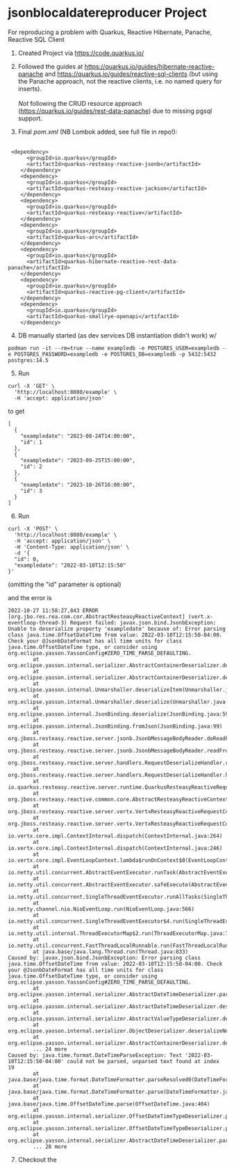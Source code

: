 # jsonblocaldatereproducer Project

For reproducing a problem with Quarkus, Reactive Hibernate, Panache, Reactive SQL Client

1. Created Project via https://code.quarkus.io/

2. Followed the guides at https://quarkus.io/guides/hibernate-reactive-panache and https://quarkus.io/guides/reactive-sql-clients (but using the Panache approach, not the reactive clients, i.e. no named query for inserts).<br /><br />*Not* following the CRUD resource approach (https://quarkus.io/guides/rest-data-panache) due to missing pgsql support.

3. Final _pom.xml_ (NB Lombok added, see full file in repo!):<br /><br />
```
 <dependency>
      <groupId>io.quarkus</groupId>
      <artifactId>quarkus-resteasy-reactive-jsonb</artifactId>
    </dependency>
    <dependency>
      <groupId>io.quarkus</groupId>
      <artifactId>quarkus-resteasy-reactive-jackson</artifactId>
    </dependency>
    <dependency>
      <groupId>io.quarkus</groupId>
      <artifactId>quarkus-resteasy-reactive</artifactId>
    </dependency>
    <dependency>
      <groupId>io.quarkus</groupId>
      <artifactId>quarkus-arc</artifactId>
    </dependency>
    <dependency>
      <groupId>io.quarkus</groupId>
      <artifactId>quarkus-hibernate-reactive-rest-data-panache</artifactId>
    </dependency>
    <dependency>
      <groupId>io.quarkus</groupId>
      <artifactId>quarkus-reactive-pg-client</artifactId>
    </dependency>
    <dependency>
      <groupId>io.quarkus</groupId>
      <artifactId>quarkus-smallrye-openapi</artifactId>
    </dependency>
```

4. DB manually started (as dev services DB instantiation didn't work) w/

```podman run -it --rm=true --name exampledb -e POSTGRES_USER=exampledb -e POSTGRES_PASSWORD=exampledb -e POSTGRES_DB=exampledb -p 5432:5432 postgres:14.5```

5. Run 

```
curl -X 'GET' \
  'http://localhost:8080/example' \
  -H 'accept: application/json'
```

to get

```
[
  {
    "exampledate": "2023-08-24T14:00:00",
    "id": 1
  },
  {
    "exampledate": "2023-09-25T15:00:00",
    "id": 2
  },
  {
    "exampledate": "2023-10-26T16:00:00",
    "id": 3
  }
]
```


6. Run 

```
curl -X 'POST' \
  'http://localhost:8080/example' \
  -H 'accept: application/json' \
  -H 'Content-Type: application/json' \
  -d '{
  "id": 0,
  "exampledate": "2022-03-10T12:15:50"
}'
```

(omitting the "id" parameter is optional)

and the error is

```
2022-10-27 11:58:27,843 ERROR [org.jbo.res.rea.com.cor.AbstractResteasyReactiveContext] (vert.x-eventloop-thread-3) Request failed: javax.json.bind.JsonbException: Unable to deserialize property 'exampledate' because of: Error parsing class java.time.OffsetDateTime from value: 2022-03-10T12:15:50-04:00. Check your @JsonbDateFormat has all time units for class java.time.OffsetDateTime type, or consider using org.eclipse.yasson.YassonConfig#ZERO_TIME_PARSE_DEFAULTING.
        at org.eclipse.yasson.internal.serializer.AbstractContainerDeserializer.deserializeInternal(AbstractContainerDeserializer.java:100)
        at org.eclipse.yasson.internal.serializer.AbstractContainerDeserializer.deserialize(AbstractContainerDeserializer.java:64)
        at org.eclipse.yasson.internal.Unmarshaller.deserializeItem(Unmarshaller.java:62)
        at org.eclipse.yasson.internal.Unmarshaller.deserialize(Unmarshaller.java:51)
        at org.eclipse.yasson.internal.JsonBinding.deserialize(JsonBinding.java:59)
        at org.eclipse.yasson.internal.JsonBinding.fromJson(JsonBinding.java:99)
        at org.jboss.resteasy.reactive.server.jsonb.JsonbMessageBodyReader.doReadFrom(JsonbMessageBodyReader.java:57)
        at org.jboss.resteasy.reactive.server.jsonb.JsonbMessageBodyReader.readFrom(JsonbMessageBodyReader.java:39)
        at org.jboss.resteasy.reactive.server.handlers.RequestDeserializeHandler.readFrom(RequestDeserializeHandler.java:122)
        at org.jboss.resteasy.reactive.server.handlers.RequestDeserializeHandler.handle(RequestDeserializeHandler.java:81)
        at io.quarkus.resteasy.reactive.server.runtime.QuarkusResteasyReactiveRequestContext.invokeHandler(QuarkusResteasyReactiveRequestContext.java:108)
        at org.jboss.resteasy.reactive.common.core.AbstractResteasyReactiveContext.run(AbstractResteasyReactiveContext.java:145)
        at org.jboss.resteasy.reactive.server.vertx.VertxResteasyReactiveRequestContext$1$1.handle(VertxResteasyReactiveRequestContext.java:78)
        at org.jboss.resteasy.reactive.server.vertx.VertxResteasyReactiveRequestContext$1$1.handle(VertxResteasyReactiveRequestContext.java:75)
        at io.vertx.core.impl.ContextInternal.dispatch(ContextInternal.java:264)
        at io.vertx.core.impl.ContextInternal.dispatch(ContextInternal.java:246)
        at io.vertx.core.impl.EventLoopContext.lambda$runOnContext$0(EventLoopContext.java:43)
        at io.netty.util.concurrent.AbstractEventExecutor.runTask(AbstractEventExecutor.java:174)
        at io.netty.util.concurrent.AbstractEventExecutor.safeExecute(AbstractEventExecutor.java:167)
        at io.netty.util.concurrent.SingleThreadEventExecutor.runAllTasks(SingleThreadEventExecutor.java:470)
        at io.netty.channel.nio.NioEventLoop.run(NioEventLoop.java:566)
        at io.netty.util.concurrent.SingleThreadEventExecutor$4.run(SingleThreadEventExecutor.java:997)
        at io.netty.util.internal.ThreadExecutorMap$2.run(ThreadExecutorMap.java:74)
        at io.netty.util.concurrent.FastThreadLocalRunnable.run(FastThreadLocalRunnable.java:30)
        at java.base/java.lang.Thread.run(Thread.java:833)
Caused by: javax.json.bind.JsonbException: Error parsing class java.time.OffsetDateTime from value: 2022-03-10T12:15:50-04:00. Check your @JsonbDateFormat has all time units for class java.time.OffsetDateTime type, or consider using org.eclipse.yasson.YassonConfig#ZERO_TIME_PARSE_DEFAULTING.
        at org.eclipse.yasson.internal.serializer.AbstractDateTimeDeserializer.parseWithFormatterInternal(AbstractDateTimeDeserializer.java:135)
        at org.eclipse.yasson.internal.serializer.AbstractDateTimeDeserializer.deserialize(AbstractDateTimeDeserializer.java:59)
        at org.eclipse.yasson.internal.serializer.AbstractValueTypeDeserializer.deserialize(AbstractValueTypeDeserializer.java:64)
        at org.eclipse.yasson.internal.serializer.ObjectDeserializer.deserializeNext(ObjectDeserializer.java:183)
        at org.eclipse.yasson.internal.serializer.AbstractContainerDeserializer.deserializeInternal(AbstractContainerDeserializer.java:94)
        ... 24 more
Caused by: java.time.format.DateTimeParseException: Text '2022-03-10T12:15:50-04:00' could not be parsed, unparsed text found at index 19
        at java.base/java.time.format.DateTimeFormatter.parseResolved0(DateTimeFormatter.java:2055)
        at java.base/java.time.format.DateTimeFormatter.parse(DateTimeFormatter.java:1954)
        at java.base/java.time.OffsetDateTime.parse(OffsetDateTime.java:404)
        at org.eclipse.yasson.internal.serializer.OffsetDateTimeTypeDeserializer.parseWithFormatter(OffsetDateTimeTypeDeserializer.java:58)
        at org.eclipse.yasson.internal.serializer.OffsetDateTimeTypeDeserializer.parseWithFormatter(OffsetDateTimeTypeDeserializer.java:28)
        at org.eclipse.yasson.internal.serializer.AbstractDateTimeDeserializer.parseWithFormatterInternal(AbstractDateTimeDeserializer.java:133)
        ... 28 more
```

7. Checkout the 
